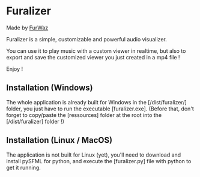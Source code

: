 # Furalizer
Made by [FurWaz](https://www.youtube.com/channel/UCYw9qRksXslrsgMELYPCWNw)

Furalizer is a simple, customizable and powerful audio visualizer.

You can use it to play music with a custom viewer in realtime, but also to export and save the customized viewer you just created in a mp4 file !

Enjoy !

## Installation (Windows)
The whole application is already built for Windows in the \[/dist/furalizer/\] folder, you just have to run the executable \[furalizer.exe\].
(Before that, don't forget to copy/paste the [ressources] folder at the root into the [/dist/furalizer] folder !)

## Installation (Linux / MacOS)
The application is not built for Linux (yet), you'll need to download and install pySFML for python, and execute the \[furalizer.py\] file with python to get it running.
